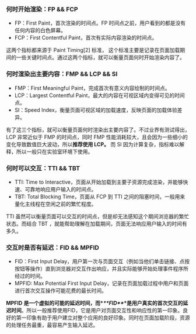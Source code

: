 ### 何时开始渲染：FP && FCP

- FP：First Paint，首次渲染的时间点。FP 时间点之前，用户看到的都是没有任何内容的白色屏幕。
- FCP：First Contentful Paint，首次有实际内容渲染的时间点。

这两个指标都来源于 Paint Timing[2] 标准， 这个标准主要是记录在页面加载期间的一些关键时间点。通过这两个指标，就可以衡量页面何时开始渲染内容了。

### 何时渲染出主要内容：FMP && LCP && SI

- FMP：First Meaningful Paint，完成首次有意义内容绘制的时间点。
- LCP：Largest Contentful Paint，最大的内容在可视区域内变得可见的时间点。
- SI：Speed Index，衡量页面可视区域的加载速度，反映页面的加载体验差异。

有了这三个指标，就可以衡量页面何时渲染出主要内容了。不过业界有测试得出， LCP  非常近似于 FMP 的时间点，同时 FMP 性能消耗较大，且会因为一些细小的变化导致数值巨大波动，所以**推荐使用 LCP。** 而 SI 因为计算复杂，指标难以解释，所以一般只在实验室环境下使用。

### 何时可以交互：TTI && TBT

- TTI: Time to Interactive，页面从开始加载到主要子资源完成渲染，并能够快速、可靠地响应用户输入的时间点。
- TBT: Total Blocking Time，页面从 FCP 到 TTI 之间的阻塞时间，一般用来量化主线程在空闲之前的繁忙程度。

TTI 虽然可以衡量页面可以交互的时间点，但是却无法感知这个期间浏览器的繁忙状态。而结合 TBT ，就能帮助理解在加载期间，页面无法响应用户输入的时间有多久。

### 交互时是否有延迟：FID && MPFID

- FID：First Input Delay，用户第一次与页面交互（例如当他们单击链接、点按按钮等操作）直到浏览器对交互作出响应，并且实际能够开始处理事件程序所经过的时间。
- MPFID: Max Potential First Input Delay，记录在页面加载过程中用户和页面进行首次交互操作可能花费的最长时间。

**MPFID** **是一个虚拟的可能的延迟时间，而\**\*\*FID\*\**\*是用户真实的首次交互的延迟时间**。所以一般推荐使用FID，它是用户对页面交互性和响应性的第一印象。良好的第一印象有助于用户建立对整个应用的良好印象。同时在页面加载阶段，资源的处理任务最重，最容易产生输入延迟。

